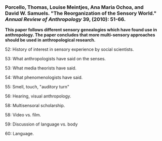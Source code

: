### Porcello, Thomas, Louise Meintjes, Ana Maria Ochoa, and David W. Samuels. "The Reorganization of the Sensory World." _Annual Review of Anthropology_ 39, (2010): 51-66.

**This paper follows different sensory genealogies which have found use in anthropology. The paper concludes that more multi-sensory approaches should be used in anthropological research.**

52: History of interest in sensory experience by social scientists.

53: What anthropologists have said on the senses.

53: What media theorists have said.

54: What phenomenologists have said.

55: Smell, touch, "auditory turn"

56: Hearing, visual anthropology.

58: Multisensoral scholarship.

58: Video vs. film.

59: Discussion of language vs. body

60: Language.


